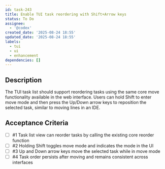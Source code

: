 ```yaml
---
id: task-243
title: Enable TUI task reordering with Shift+Arrow keys
status: To Do
assignee:
  - '@codex'
created_date: '2025-08-24 18:55'
updated_date: '2025-08-24 18:55'
labels:
  - tui
  - ui
  - enhancement
dependencies: []
---
```


## Description

The TUI task list should support reordering tasks using the same core move functionality available in the web interface. Users can hold Shift to enter move mode and then press the Up/Down arrow keys to reposition the selected task, similar to moving lines in an IDE.

## Acceptance Criteria
<!-- AC:BEGIN -->
- [ ] #1 Task list view can reorder tasks by calling the existing core reorder function
- [ ] #2 Holding Shift toggles move mode and indicates the mode in the UI
- [ ] #3 Up and Down arrow keys move the selected task while in move mode
- [ ] #4 Task order persists after moving and remains consistent across interfaces
<!-- AC:END -->
